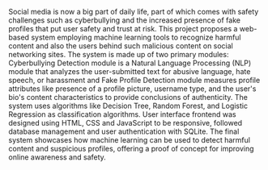 Social media is now a big part of daily life, part of which comes with safety challenges such as 
cyberbullying and the increased presence of fake profiles that put user safety and trust at risk. 
This project proposes a web-based system employing machine learning tools to recognize harmful
content and also the users behind such malicious content on social networking sites. The system is
made up of two primary modules: Cyberbullying Detection module is a Natural Language
Processing (NLP) module that analyzes the user-submitted text for abusive language, hate speech,
or harassment and Fake Profile Detection module measures profile attributes like presence of a
profile picture, username type, and the user's bio's content characteristics to provide conclusions of
authenticity. The system uses algorithms like Decision Tree, Random Forest, and Logistic
Regression as classification algorithms. User interface frontend was designed using HTML, CSS
and JavaScript to be responsive, followed database management and user authentication with
SQLite. The final system showcases how machine learning can be used to detect harmful content
and suspicious profiles, offering a proof of concept for improving online awareness and safety.

